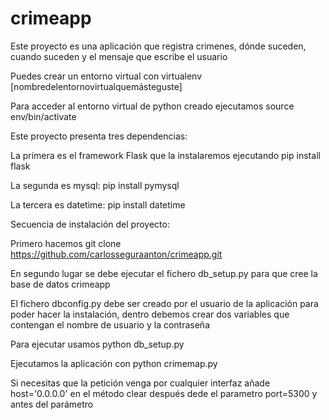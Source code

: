 # crimeapp
Este proyecto es una aplicación que registra crimenes, dónde suceden, cuando suceden y el mensaje que escribe el usuario

Puedes crear un entorno virtual con virtualenv [nombredelentornovirtualquemásteguste]

Para acceder al entorno virtual de python creado ejecutamos source env/bin/activate

Este proyecto presenta tres dependencias:

La primera es el framework Flask que la instalaremos ejecutando
pip install flask

La segunda es mysql:
pip install pymysql

La tercera es datetime:
pip install datetime


Secuencia de instalación del proyecto:

Primero hacemos git clone https://github.com/carlosseguraanton/crimeapp.git

En segundo lugar se debe ejecutar el fichero db_setup.py
para que cree la base de datos crimeapp

El fichero dbconfig.py debe ser creado por el usuario de la aplicación para poder hacer la instalación, dentro debemos crear dos variables que contengan el nombre de usuario y la contraseña

Para ejecutar usamos python db_setup.py

Ejecutamos la aplicación con python crimemap.py

Si necesitas que la petición venga por cualquier interfaz añade host='0.0.0.0' en el método clear después dede el parametro port=5300 y antes del parámetro

